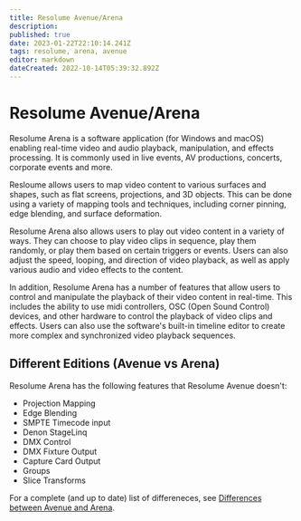 ```yaml
---
title: Resolume Avenue/Arena
description: 
published: true
date: 2023-01-22T22:10:14.241Z
tags: resolume, arena, avenue
editor: markdown
dateCreated: 2022-10-14T05:39:32.892Z
---
```


# Resolume Avenue/Arena

Resolume Arena is a software application (for Windows and macOS) enabling real-time video and audio playback, manipulation, and effects processing. It is commonly used in live events, AV productions, concerts, corporate events and more.

Resloume allows users to map video content to various surfaces and shapes, such as flat screens, projections, and 3D objects. This can be done using a variety of mapping tools and techniques, including corner pinning, edge blending, and surface deformation.

Resolume Arena also allows users to play out video content in a variety of ways. They can choose to play video clips in sequence, play them randomly, or play them based on certain triggers or events. Users can also adjust the speed, looping, and direction of video playback, as well as apply various audio and video effects to the content.

In addition, Resolume Arena has a number of features that allow users to control and manipulate the playback of their video content in real-time. This includes the ability to use midi controllers, OSC (Open Sound Control) devices, and other hardware to control the playback of video clips and effects. Users can also use the software's built-in timeline editor to create more complex and synchronized video playback sequences.

## Different Editions (Avenue vs Arena)

Resolume Arena has the following features that Resolume Avenue doesn't:
- Projection Mapping
- Edge Blending
- SMPTE Timecode input
- Denon StageLinq
- DMX Control
- DMX Fixture Output
- Capture Card Output
- Groups
- Slice Transforms

For a complete (and up to date) list of differeneces, see [Differences between Avenue and Arena](https://resolume.com/support/en/avenue-arena-difference).